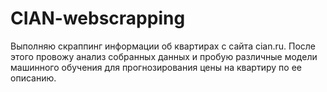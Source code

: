 # CIAN-webscrapping
Выполняю скраппинг информации об квартирах с сайта cian.ru. После этого провожу анализ собранных данных и пробую различные модели машинного обучения для прогнозирования цены на квартиру по ее описанию.
